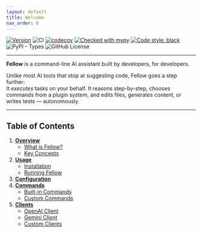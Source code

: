 ```yaml
---
layout: default
title: Welcome
nav_order: 0
---
```


[![Version](https://img.shields.io/pypi/v/fellow?color=blue&logo=pypi)](https://pypi.org/project/fellow/)
![CI](https://github.com/ManuelZierl/fellow/actions/workflows/ci.yml/badge.svg?branch=main)
[![codecov](https://codecov.io/gh/ManuelZierl/fellow/branch/main/graph/badge.svg)](https://codecov.io/gh/ManuelZierl/fellow)
[![Checked with mypy](https://www.mypy-lang.org/static/mypy_badge.svg)](https://mypy-lang.org/)
[![Code style: black](https://img.shields.io/badge/code%20style-black-000000.svg)](https://github.com/psf/black)
![PyPI - Types](https://img.shields.io/pypi/types/fellow)
![GitHub License](https://img.shields.io/github/license/ManuelZierl/fellow)

---

**Fellow** is a command-line AI assistant built by developers, for developers.

Unlike most AI tools that stop at suggesting code, Fellow goes a step further:  
It *executes* tasks on your behalf. It reasons step-by-step, chooses commands from a plugin system, and edits files, generates content, or writes tests — autonomously.

---

## Table of Contents

1. **[Overview](overview/index.md)**
   - [What is Fellow?](overview/what-is-fellow.md)
   - [Key Concepts](overview/key-concepts.md)
2. **[Usage](usage/index.md)**
   - [Installation](usage/installation.md)
   - [Running Fellow](usage/running.md)
3. **[Configuration](configuration/index.md)**
4. **[Commands](commands/index.md)**
   - [Built-in Commands](commands/builtin.md)
   - [Custom Commands](commands/custom.md)
5. **[Clients](clients/index.md)**
   - [OpenAI Client](clients/openai.md)
   - [Gemini Client](clients/gemini.md)
   - [Custom Clients](clients/custom.md)
